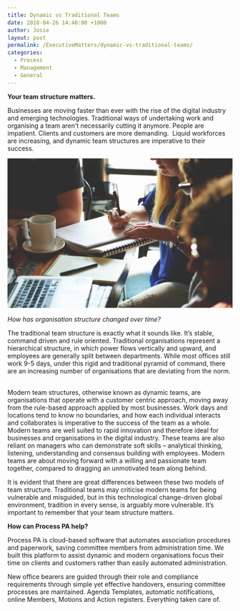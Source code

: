 ```yaml
---
title: Dynamic vs Traditional Teams
date: 2018-04-26 14:40:00 +1000
author: Josie
layout: post
permalink: /ExecutiveMatters/dynamic-vs-traditional-teams/
categories:
  - Process
  - Management
  - General
---
```


**Your team structure matters.**

Businesses are moving faster than ever with the rise of the digital industry and emerging technologies. Traditional ways of undertaking work and organising a team aren’t necessarily cutting it anymore. People are impatient. Clients and customers are more demanding.&nbsp; Liquid workforces are increasing, and dynamic team structures are imperative to their success.

*![](/uploads/advice-advise-advisor-7096.jpg)*

*How has organisation structure changed over time?*

The traditional team structure is exactly what it sounds like. It’s stable, command driven and rule oriented. Traditional organisations represent a hierarchical structure, in which power flows vertically and upward, and employees are generally split between departments. While most offices still work 9-5 days, under this rigid and traditional pyramid of command, there are an increasing number of organisations that are deviating from the norm. &nbsp;

Modern team structures, otherwise known as dynamic teams, are organisations that operate with a customer centric approach, moving away from the rule-based approach applied by most businesses. Work days and locations tend to know no boundaries, and how each individual interacts and collaborates is imperative to the success of the team as a whole. Modern teams are well suited to rapid innovation and therefore ideal for businesses and organisations in the digital industry. These teams are also reliant on managers who can demonstrate soft skills – analytical thinking, listening, understanding and consensus building with employees. Modern teams are about moving forward with a willing and passionate team together, compared to dragging an unmotivated team along behind.

It is evident that there are great differences between these two models of team structure. Traditional teams may criticise modern teams for being vulnerable and misguided, but in this technological change-driven global environment, tradition in every sense, is arguably more vulnerable. It’s important to remember that your team structure matters.

**How can Process PA help?&nbsp;**

Process PA is cloud-based software that automates association procedures and paperwork, saving committee members from administration time. We built this platform to assist dynamic and modern organisations focus their time on clients and customers rather than easily automated administration.

New office bearers are guided through their role and compliance requirements through simple yet effective handovers, ensuring committee processes are maintained. Agenda Templates, automatic notifications, online Members, Motions and Action registers. Everything taken care of. &nbsp; &nbsp; &nbsp; &nbsp; &nbsp; &nbsp; &nbsp;&nbsp;&nbsp;